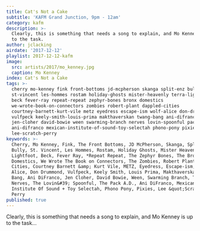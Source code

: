 ```yaml
---
title: Cat's Not a Cake
subtitle: 'KAFM Grand Junction, 9pm - 12am'
category: kafm
description: >-
  Clearly, this is something that needs a song to explain, and Mo Kenney is up
  to the task.
author: jclacking
airdate: '2017-12-12'
playlist: 2017-12-12-kafm
image:
  src: artists/2017/mo_kenney.jpg
  caption: Mo Kenney
index: Cat's Not a Cake
tags: >-
  cherry mo-kenney fink front-bottoms jd-mcpherson skanga split-enz bully
  st-vincent les-hommes rostam holiday-ghosts mister-heavenly terra-lightfoot
  beck fever-ray repeat-repeat zephyr-bones bronx domestics
  we-wrote-book-on-connectors zombies robert-plant dappled-cities
  courtney-barnett-kurt-vile metz eyedress escape-ism wolf-alice don-drummond
  vulfpeck keely-smith-louis-prima makthaverskan twang-bang ani-difranco
  jen-cloher david-bowie ween swarming-branch nerves lovin-spoonful pack-a-d
  ani-difranco mexican-institute-of-sound-toy-selectah phono-pony pixies
  lee-scratch-perry
keywords: >-
  Cherry, Mo Kenney, Fink, The Front Bottoms, JD McPherson, Skanga, Split Enz,
  Bully, St. Vincent, Les Hommes, Rostam, Holiday Ghosts, Mister Heavenly, Terra
  Lightfoot, Beck, Fever Ray, *Repeat Repeat, The Zephyr Bones, The Bronx, The
  Domestics, We Wrote The Book on Connectors, The Zombies, Robert Plant, Dappled
  Cities, Courtney Barnett &amp; Kurt Vile, METZ, Eyedress, Escape-ism, Wolf
  Alice, Don Drummond, Vulfpeck, Keely Smith, Louis Prima, Makthaverskan, Twang
  Bang, Ani DiFranco, Jen Cloher, David Bowie, Ween, Swarming Branch, The
  Nerves, The Lovin&#39; Spoonful, The Pack A.D., Ani DiFranco, Mexican
  Institute Of Sound + Toy Selectah, Phono Pony, Pixies, Lee &quot;Scratch&quot;
  Perry
published: true
---
```

Clearly, this is something that needs a song to explain, and Mo Kenney is up to the task...
